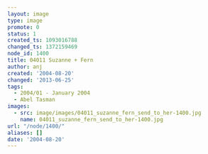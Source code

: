 ```yaml
---
layout: image
type: image
promote: 0
status: 1
created_ts: 1093016788
changed_ts: 1372159469
node_id: 1400
title: 04011 Suzanne + Fern
author: anj
created: '2004-08-20'
changed: '2013-06-25'
tags:
  - 2004/01 - January 2004
  - Abel Tasman
images:
  - src: image/images/04011_suzanne_fern_send_to_her-1400.jpg
    name: 04011_suzanne_fern_send_to_her-1400.jpg
url: "/node/1400/"
aliases: []
date: '2004-08-20'
---
```


